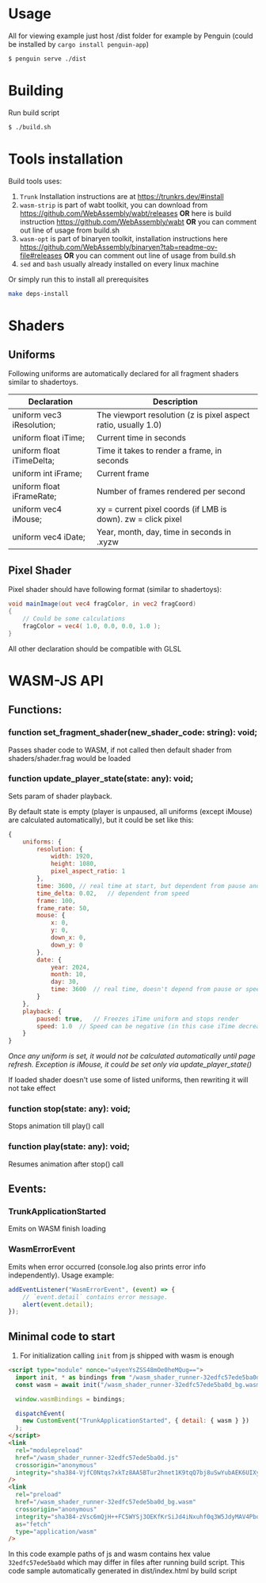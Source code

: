 # Usage

All for viewing example just host /dist folder for example by Penguin (could be installed by `cargo install penguin-app`)

```bash
$ penguin serve ./dist
```

# Building

Run build script

```bash
$ ./build.sh
```

# Tools installation

Build tools uses:

1. `Trunk` Installation instructions are at https://trunkrs.dev/#install
2. `wasm-strip` is part of wabt toolkit, you can download from https://github.com/WebAssembly/wabt/releases <b>OR</b> here is build instruction https://github.com/WebAssembly/wabt <b>OR</b> you can comment out line of usage from build.sh
3. `wasm-opt` is part of binaryen toolkit, installation instructions here https://github.com/WebAssembly/binaryen?tab=readme-ov-file#releases <b>OR</b> you can comment out line of usage from build.sh
4. `sed` and `bash` usually already installed on every linux machine

Or simply run this to install all prerequisites

```bash
make deps-install
```

# Shaders

## Uniforms

Following uniforms are automatically declared for all fragment shaders similar to shadertoys.

| Declaration               | Description                                                    |
| ------------------------- | -------------------------------------------------------------- |
| uniform vec3 iResolution; | The viewport resolution (z is pixel aspect ratio, usually 1.0) |
| uniform float iTime;      | Current time in seconds                                        |
| uniform float iTimeDelta; | Time it takes to render a frame, in seconds                    |
| uniform int iFrame;       | Current frame                                                  |
| uniform float iFrameRate; | Number of frames rendered per second                           |
| uniform vec4 iMouse;      | xy = current pixel coords (if LMB is down). zw = click pixel   |
| uniform vec4 iDate;       | Year, month, day, time in seconds in .xyzw                     |

## Pixel Shader

Pixel shader should have following format (similar to shadertoys):

```GLSL
void mainImage(out vec4 fragColor, in vec2 fragCoord)
{
    // Could be some calculations
    fragColor = vec4( 1.0, 0.0, 0.0, 1.0 );
}
```

All other declaration should be compatible with GLSL

# WASM-JS API

## Functions:

### function set_fragment_shader(new_shader_code: string): void;

Passes shader code to WASM, if not called then default shader from shaders/shader.frag would be loaded

### function update_player_state(state: any): void;

Sets param of shader playback.

By default state is empty (player is unpaused, all uniforms (except iMouse) are calculated automatically), but it could be set like this:

```JavaScript
{
    uniforms: {
        resolution: {
            width: 1920,
            height: 1080,
            pixel_aspect_ratio: 1
        },
        time: 3600, // real time at start, but dependent from pause and speed
        time_delta: 0.02,   // dependent from speed
        frame: 100,
        frame_rate: 50,
        mouse: {
            x: 0,
            y: 0,
            down_x: 0,
            down_y: 0
        },
        date: {
            year: 2024,
            month: 10,
            day: 30,
            time: 3600  // real time, doesn't depend from pause or speed
        }
    },
    playback: {
        paused: true,   // Freezes iTime uniform and stops render
        speed: 1.0  // Speed can be negative (in this case iTime decreases and playback is backward) and zero (in this case iTime freezes, but this option doesn't stop render)
    }
}
```

<i> Once any uniform is set, it would not be calculated automatically until page refresh. Exception is iMouse, it could be set only via update_player_state() </i>

If loaded shader doesn't use some of listed uniforms, then rewriting it will not take effect

### function stop(state: any): void;

Stops animation till play() call

### function play(state: any): void;

Resumes animation after stop() call

## Events:

### TrunkApplicationStarted

Emits on WASM finish loading

### WasmErrorEvent

Emits when error occurred (console.log also prints error info independently). Usage example:

```Javascript
addEventListener("WasmErrorEvent", (event) => {
    // `event.detail` contains error message.
    alert(event.detail);
});
```

## Minimal code to start

1. For initialization calling `init` from js shipped with wasm is enough

```html
<script type="module" nonce="u4yenYsZSS48mOe0heMQug==">
  import init, * as bindings from "/wasm_shader_runner-32edfc57ede5ba0d.js";
  const wasm = await init("/wasm_shader_runner-32edfc57ede5ba0d_bg.wasm");

  window.wasmBindings = bindings;

  dispatchEvent(
    new CustomEvent("TrunkApplicationStarted", { detail: { wasm } })
  );
</script>
<link
  rel="modulepreload"
  href="/wasm_shader_runner-32edfc57ede5ba0d.js"
  crossorigin="anonymous"
  integrity="sha384-VjfC0Ntqs7xkTz8AA5BTur2hnet1K9tqQ7bj8uSwYubAEK6UIXyRf0R9SeeTuX8+"
/>
<link
  rel="preload"
  href="/wasm_shader_runner-32edfc57ede5ba0d_bg.wasm"
  crossorigin="anonymous"
  integrity="sha384-zVsc6mQjH++FC5WYSj3OEKfKrSiJd4iNxuhf0q3W5JdyMAV4Pbo1QKA1NZEYNfqh"
  as="fetch"
  type="application/wasm"
/>
```

In this code example paths of js and wasm contains hex value `32edfc57ede5ba0d` which may differ in files after running build script.
This code sample automatically generated in dist/index.html by build script
